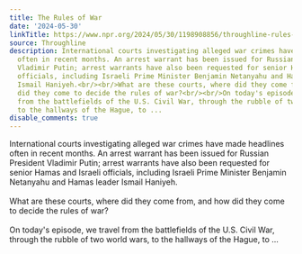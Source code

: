 ```yaml
---
title: The Rules of War
date: '2024-05-30'
linkTitle: https://www.npr.org/2024/05/30/1198908856/throughline-rules-of-war
source: Throughline
description: International courts investigating alleged war crimes have made headlines
  often in recent months. An arrest warrant has been issued for Russian President
  Vladimir Putin; arrest warrants have also been requested for senior Hamas and Israeli
  officials, including Israeli Prime Minister Benjamin Netanyahu and Hamas leader
  Ismail Haniyeh.<br/><br/>What are these courts, where did they come from, and how
  did they come to decide the rules of war?<br/><br/>On today's episode, we travel
  from the battlefields of the U.S. Civil War, through the rubble of two world wars,
  to the hallways of the Hague, to ...
disable_comments: true
---
```

International courts investigating alleged war crimes have made headlines often in recent months. An arrest warrant has been issued for Russian President Vladimir Putin; arrest warrants have also been requested for senior Hamas and Israeli officials, including Israeli Prime Minister Benjamin Netanyahu and Hamas leader Ismail Haniyeh.<br/><br/>What are these courts, where did they come from, and how did they come to decide the rules of war?<br/><br/>On today's episode, we travel from the battlefields of the U.S. Civil War, through the rubble of two world wars, to the hallways of the Hague, to ...